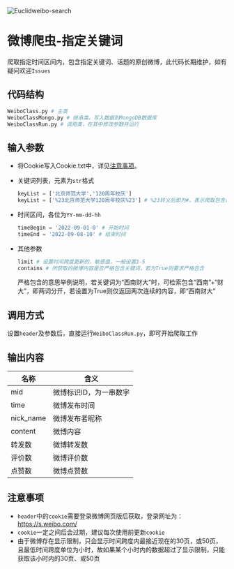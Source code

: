 ![Euclidweibo-search](https://socialify.git.ci/Euclid-Jie/Euclidweibo-search/image?language=1&name=1&owner=1&stargazers=1&theme=Light)
# 微博爬虫-指定关键词
爬取指定时间区间内，包含指定关键词、话题的原创微博，此代码长期维护，如有疑问欢迎`Issues`

## 代码结构

```python
WeiboClass.py # 主类
WeiboClassMongo.py # 继承类，写入数据到MongoDB数据库
WeiboClassRun.py # 调用类，在其中修改参数并运行
```

## 输入参数

- 将Cookie写入Cookie.txt中，详见[注意事项](##注意事项)。

- 关键词列表，元素为`str`格式

  ```python
  keyList = ['北京师范大学','120周年校庆']
  keyList = ['%23北京师范大学120周年校庆%23'] # %23转义后即为#，表示爬取包含话题的微博
  ```

- 时间区间，各位为`YY-mm-dd-hh`

  ```python
  timeBegin = '2022-09-01-0' # 开始时间
  timeEnd = '2022-09-08-10' # 结束时间
  ```

- 其他参数

  ```python
  limit # 设置时间跨度更新的，敏感值，一般设置3-5
  contains # 所获取的微博内容是否严格包含关键词，若为True则要求严格包含
  ```

  严格包含的意思举例说明，若关键词为“西南财大”时，可检索包含“西南”+“财大”，即两词分开，若设置为True则仅返回两次连续的内容，即“西南财大”

## 调用方式

设置`header`及参数后，直接运行`WeiboClassRun.py`，即可开始爬取工作

## 输出内容

| 名称      | 含义                   |
| --------- | ---------------------- |
| mid       | 微博标识ID，为一串数字 |
| time      | 微博发布时间           |
| nick_name | 微博发布者昵称         |
| content   | 微博内容               |
| 转发数    | 微博转发数             |
| 评价数    | 微博评价数             |
| 点赞数    | 微博点赞数             |

## 注意事项

- `header`中的`cookie`需要登录微博网页版后获取，登录网址为：https://s.weibo.com/
- `cookie`一定之间后会过期，建议每次使用前更新`cookie`
- 由于微博存在显示限制，只会显示时间跨度内最接近现在的30页，或50页，且最低时间跨度单位为小时，故如果某个小时内的数据超过了显示限制，只能获取该小时内的30页、或50页